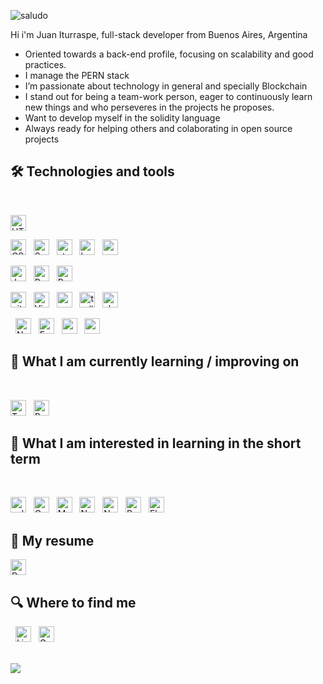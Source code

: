 
![saludo](https://user-images.githubusercontent.com/76759029/135774177-8836970e-f4ec-422f-a466-d8f350ffad81.gif)


<p> Hi i'm Juan Iturraspe, full-stack developer from Buenos Aires, Argentina</p>
<ul>
  <li> Oriented towards a back-end profile, focusing on scalability and good practices.</li>
  <li>I manage the PERN stack</li>
  <li>I’m passionate about technology in general and specially Blockchain</li>
  <li>I stand out for being a team-work person, eager to continuously learn new things and who perseveres in the projects he proposes.</li>
  <li> Want to develop myself in the solidity language </li>
  <li> Always ready for helping others and colaborating in open source projects</li>
 </ul>
  

## 🛠  Technologies and tools

<br>
<a name="learning-now"></a>


[<img src="https://img.shields.io/badge/HTML5-282C34?logo=html5&logoColor=E34F26" alt="HTML5 logo" title="HTML5" height="25" />][tech_tools_anchor]

[<img src="https://img.shields.io/badge/CSS3-282C34?logo=css3&logoColor=1572B6" alt="CSS3 logo" title="CSS3" height="25" />][tech_tools_anchor]
&nbsp;
[<img src="https://img.shields.io/badge/Sass-282C34?logo=sass&logoColor=3DDC84" alt="Sass logo" title="Sass" height="25" />][tech_tools_anchor]
&nbsp;
[<img src="https://img.shields.io/static/v1?label=&message=styled-components&color=282C34&logo=styled-components&logoColor=DB7093" alt="styled-components logo" title="styled-components" height="25" />][tech_tools_anchor]
&nbsp;
[<img src="https://img.shields.io/static/v1?label=&message=bootstrap&color=282C34&logo=bootstrap&logoColor=DB7093" alt="bootstrap logo" title="bootstrap" height="25" />][tech_tools_anchor]
&nbsp;
[<img src="https://img.shields.io/static/v1?label=&message=material-ui&color=282C34&logo=material-ui&logoColor=DB7093" alt="material-ui logo" title="material-ui" height="25" />][tech_tools_anchor]

[<img src="https://img.shields.io/badge/JavaScript-282C34?logo=javascript&logoColor=F7DF1E" alt="JavaScript logo" title="JavaScript" height="25" />][tech_tools_anchor]
&nbsp;
[<img src="https://img.shields.io/badge/React-282C34?logo=react&logoColor=61DAFB" alt="React logo" title="React" height="25" />][tech_tools_anchor]
&nbsp;
[<img src="https://img.shields.io/badge/Redux-282C34?logo=redux&logoColor=764ABC" alt="Redux logo" title="Redux" height="25" />][tech_tools_anchor]
&nbsp;

[<img src="https://img.shields.io/badge/git-282C34?logo=git&logoColor=F05032" alt="git logo" title="git" height="25" />][tech_tools_anchor]
&nbsp;
[<img src="https://img.shields.io/badge/VS%20Code-282C34?logo=visual-studio-code&logoColor=007ACC" alt="Visual Studio Code logo" title="Visual Studio Code" height="25" />][tech_tools_anchor]
&nbsp;
[<img src="https://img.shields.io/badge/scrum-282C34?logo=scrum&logoColor=007ACC" alt="scrum logo" title="scrum Code" height="25" />][tech_tools_anchor]
&nbsp;
[<img src="https://img.shields.io/badge/Trello-282C34?logo=trello&logoColor=007ACC" alt="trello logo" title="Trello" height="25" />][tech_tools_anchor]
&nbsp;
[<img src="https://img.shields.io/badge/slack-282C34?logo=slack&logoColor=#FFFFFF" alt="slack logo" title="slack" height="25" />][tech_tools_anchor]
&nbsp;

&nbsp;
[<img src="https://img.shields.io/badge/Node.js-282C34?logo=node.js&logoColor=339933" alt="Node.js logo" title="Node.js" height="25" />][learning_next_anchor]
&nbsp;
[<img src="https://img.shields.io/badge/Express-282C34?logo=express&logoColor=FFFFFF" alt="Express.js logo" title="Express.js" height="25" />][learning_next_anchor]
&nbsp;
[<img src="https://img.shields.io/badge/postgresql-282C34?logo=postgresql&logoColor=FFFFFF" alt="postgresql logo" title="Postgresql" height="25" />][learning_next_anchor]
&nbsp;
[<img src="https://img.shields.io/badge/sequelize-282C34?logo=sequelize&logoColor=FFFFFF" alt="sequelize logo" title="sequelize" height="25" />][learning_next_anchor]



<a name="learning-next"></a>

## 📖  What I am currently learning / improving on

<br>

[<img src="https://img.shields.io/badge/TypeScript-282C34?logo=typescript&logoColor=3178C6" alt="TypeScript logo" title="TypeScript" height="25" />][tech_tools_anchor]
&nbsp;
[<img src="https://img.shields.io/badge/ReactNative-282C34?logo=react&logoColor=61DAFB" alt="React-Native logo" title="ReactNative" height="25" />][learning_next_anchor]
&nbsp;
<br>


## 👾  What I am interested in learning in the short term


<br>

[<img src="https://img.shields.io/badge/solidity-282C34?logo=solidity&logoColor=02569B" alt="solidity logo" title="Solidity" height="25" />][learning_next_anchor]
&nbsp;
[<img src="https://img.shields.io/badge/GraphQL-282C34?logo=graphql&logoColor=E10098" alt="GraphQL logo" title="GraphQL" height="25" />][learning_next_anchor]
&nbsp;
[<img src="https://img.shields.io/badge/MongoDB-282C34?logo=mongodb&logoColor=47A248" alt="MongoDB logo" title="MongoDB" height="25" />][learning_next_anchor]
&nbsp;
[<img src="https://img.shields.io/badge/Next.js-282C34?logo=next.js&logoColor=FFFFFF" alt="Next.js logo" title="Next.js" height="25" />][learning_next_anchor]
&nbsp;
[<img src="https://img.shields.io/badge/Nestjs-282C34?logo=nestjs&logoColor=FFFFFF" alt="Nestjs logo" title="Nestjs" height="25" />][learning_next_anchor]
&nbsp;
[<img src="https://img.shields.io/badge/pwa-282C34?logo=pwa&logoColor=FFFFFF" alt="PWA logo" title="Pwa" height="25" />][learning_next_anchor]
&nbsp;
[<img src="https://img.shields.io/badge/electron-282C34?logo=electron&logoColor=FFFFFF" alt="Electron logo" title="Electron" height="25" />][learning_next_anchor]
&nbsp;

## 📄 My resume

[<img src="https://img.shields.io/badge/download-282C34?logo=download&logoColor=0077B5" alt="Download logo" title="Here" height="25" />](https://drive.google.com/file/d/1nq437gMDIrT55gr6XCaJBS4ezV82Nsz5/view?usp=sharing)

## 🔍  Where to find me

&nbsp;
[<img src="https://img.shields.io/badge/LinkedIn-282C34?logo=linkedin&logoColor=0077B5" alt="LinkedIn logo" title="LinkedIn" height="25" />](https://www.linkedin.com/in/juan-iturraspe-dev)
&nbsp;
[<img src="https://img.shields.io/badge/Gmail-FFFFFF?logo=gmail&logoColor=FF0000" alt="Gmail logo" title="LinkedIn" height="25" />](mailto:jmitu.dev@gmail.com)

<br>
<img src="https://github.com/SP-XD/SP-XD/blob/main/images/dino_rounded.gif?raw=true" href="https://github.com/SP-XD" />

[tech_tools_anchor]: #bonjour--
[learning_now_anchor]: #learning-now
[learning_next_anchor]: #learning-next
